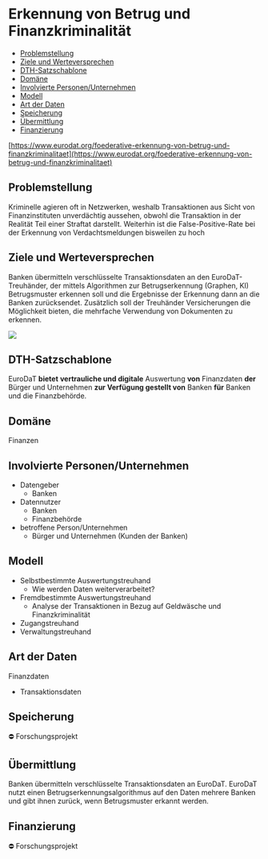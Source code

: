 # Erkennung von Betrug und Finanzkriminalität
-   [Problemstellung](#problemstellung)
-   [Ziele und Werteversprechen](#ziele)
-   [DTH-Satzschablone](#schablone)
-   [Domäne](#domaene)
-   [Involvierte Personen/Unternehmen](#involv)
-   [Modell](#modell)
-   [Art der Daten](#daten)
-   [Speicherung](#speicherung)
-   [Übermittlung](#uebermittlung)
-   [Finanzierung](#finanzierung)

[https://www.eurodat.org/foederative-erkennung-von-betrug-und-finanzkriminalitaet](https://www.eurodat.org/foederative-erkennung-von-betrug-und-finanzkriminalitaet)

<a name="problemstellung"></a>
## Problemstellung

Kriminelle agieren oft in Netzwerken, weshalb Transaktionen aus Sicht von Finanzinstituten unverdächtig aussehen, obwohl die Transaktion in der Realität Teil einer Straftat darstellt. Weiterhin ist die False-Positive-Rate bei der Erkennung von Verdachtsmeldungen bisweilen zu hoch


<a name="ziele"></a>
## Ziele und Werteversprechen

Banken übermitteln verschlüsselte Transaktionsdaten an den EuroDaT-Treuhänder, der mittels Algorithmen zur Betrugserkennung (Graphen, KI) Betrugsmuster erkennen soll und die Ergebnisse der Erkennung dann an die Banken zurücksendet. Zusätzlich soll der Treuhänder Versicherungen die Möglichkeit bieten, die mehrfache Verwendung von Dokumenten zu erkennen.

![](https://www.eurodat.org/fileadmin/user_upload/EUD_Betrugserkennung.svg)


<a name="schablone"></a>
## DTH-Satzschablone

EuroDaT  **bietet** **vertrauliche und digitale** Auswertung  **von**  Finanzdaten  **der** Bürger und Unternehmen  **zur Verfügung gestellt von**  Banken  **für** Banken und die Finanzbehörde.

<a name="domaene"></a>
## Domäne

Finanzen

<a name="involv"></a>
## Involvierte Personen/Unternehmen

-   Datengeber
    -   Banken
-   Datennutzer
    -   Banken
    -   Finanzbehörde
-   betroffene Person/Unternehmen
    -   Bürger und Unternehmen (Kunden der Banken)

<a name="modell"></a>
## Modell

-   Selbstbestimmte Auswertungstreuhand
    -   Wie werden Daten weiterverarbeitet?
-   Fremdbestimmte Auswertungstreuhand
    -   Analyse der Transaktionen in Bezug auf Geldwäsche und Finanzkriminalität
-   Zugangstreuhand
-   Verwaltungstreuhand

<a name="daten"></a>
## Art der Daten

Finanzdaten

-   Transaktionsdaten

<a name="speicherung"></a>
## Speicherung

:no_entry:  Forschungsprojekt

<a name="uebermittlung"></a>
## Übermittlung

Banken übermitteln verschlüsselte Transaktionsdaten an EuroDaT. EuroDaT nutzt einen Betrugserkennungsalgorithmus auf den Daten mehrere Banken und gibt ihnen zurück, wenn Betrugsmuster erkannt werden.

<a name="finanzierung"></a>
## Finanzierung

:no_entry:  Forschungsprojekt